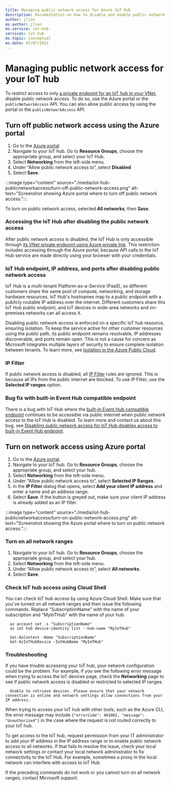 ```yaml
---
title: Managing public network access for Azure IoT Hub
description: Documentation on how to disable and enable public network access for IoT hub
author: jlian
ms.author: jlian
ms.service: iot-hub
services: iot-hub
ms.topic: conceptual
ms.date: 07/07/2021
---
```


# Managing public network access for your IoT hub

To restrict access to only [a private endpoint for an IoT hub in your VNet](virtual-network-support.md), disable public network access. To do so, use the Azure portal or the `publicNetworkAccess` API. You can also allow public access by using the portal or the `publicNetworkAccess` API.

## Turn off public network access using the Azure portal

1. Go to the [Azure portal](https://portal.azure.com)
2. Navigate to your IoT hub. Go to **Resource Groups**, choose the appropriate group, and select your IoT Hub.
3. Select **Networking** from the left-side menu.
4. Under “Allow public network access to”, select **Disabled**
5. Select **Save**.

:::image type="content" source="./media/iot-hub-publicnetworkaccess/turn-off-public-network-access.png" alt-text="Screenshot showing Azure portal where to turn off public network access.":::

To turn on public network access, selected **All networks**, then **Save**.

### Accessing the IoT Hub after disabling the public network access

After public network access is disabled, the IoT Hub is only accessible through [its VNet private endpoint using Azure private link](virtual-network-support.md). This restriction includes accessing through the Azure portal, because API calls to the IoT Hub service are made directly using your browser with your credentials.

### IoT Hub endpoint, IP address, and ports after disabling public network access

IoT Hub is a multi-tenant Platform-as-a-Service (PaaS), so different customers share the same pool of compute, networking, and storage hardware resources. IoT Hub's hostnames map to a public endpoint with a publicly routable IP address over the internet. Different customers share this IoT Hub public endpoint, and IoT devices in wide-area networks and on-premises networks can all access it. 

Disabling public network access is enforced on a specific IoT hub resource, ensuring isolation. To keep the service active for other customer resources using the public path, its public endpoint remains resolvable, IP addresses discoverable, and ports remain open. This is not a cause for concern as Microsoft integrates multiple layers of security to ensure complete isolation between tenants. To learn more, see [Isolation in the Azure Public Cloud](../security/fundamentals/isolation-choices.md#tenant-level-isolation).

### IP Filter

If public network access is disabled, all [IP Filter](iot-hub-ip-filtering.md) rules are ignored. This is because all IPs from the public internet are blocked. To use IP Filter, use the **Selected IP ranges** option.

### Bug fix with built-in Event Hub compatible endpoint

There is a bug with IoT Hub where the [built-in Event Hub compatible endpoint](iot-hub-devguide-messages-read-builtin.md) continues to be accessible via public internet when public network access to the IoT Hub is disabled. To learn more and contact us about this bug, see [Disabling public network access for IoT Hub disables access to built-in Event Hub endpoint](https://azure.microsoft.com/updates/iot-hub-public-network-access-bug-fix).

## Turn on network access using Azure portal

1. Go to the [Azure portal](https://portal.azure.com).
2. Navigate to your IoT hub. Go to **Resource Groups**, choose the appropriate group, and select your hub.
3. Select **Networking** from the left-side menu.
4. Under “Allow public network access to”, select **Selected IP Ranges**.
5. In the **IP Filter** dialog that opens, select **Add your client IP address** and enter a name and an address range.
6. Select **Save**. If the button is greyed out, make sure your client IP address is already added as an IP filter.

:::image type="content" source="./media/iot-hub-publicnetworkaccess/turn-on-public-network-access.png" alt-text="Screenshot showing the Azure portal where to turn on public network access.":::

### Turn on all network ranges

1. Navigate to your IoT hub. Go to **Resource Groups**, choose the appropriate group, and select your hub.
1. Select **Networking** from the left-side menu.
1. Under “Allow public network access to”, select **All networks**.
1. Select **Save**.

### Check IoT hub access using Cloud Shell

You can check IoT hub access by using Azure Cloud Shell. Make sure that you've turned on all network ranges and then issue the following commands. Replace "SubscriptionName" with the name of your subscription and "MyIoTHub" with the name of your hub.

```azurecli
  az account set -s "SubscriptionName"
  az iot hub device-identity list --hub-name "MyIoTHub"
```

```azurepowershell
  Set-AzContext -Name "SubscriptionName"
  Get-AzIoTHubDevice -IotHubName "MyIoTHub"
```
### Troubleshooting

If you have trouble accessing your IoT hub, your network configuration could be the problem. For example, if you see the following error message when trying to access the IoT devices page, check the **Networking** page to see if public network access is disabled or restricted to selected IP ranges.

```
  Unable to retrieve devices. Please ensure that your network connection is online and network settings allow connections from your IP address.
```

When trying to access your IoT hub with other tools, such as the Azure CLI, the error message may include `{"errorCode": 401002, "message": "Unauthorized"}` in the case where the request is not routed correctly to your IoT hub.

To get access to the IoT hub, request permission from your IT administrator to add your IP address in the IP address range or to enable public network access to all networks. If that fails to resolve the issue, check your local network settings or contact your local network administrator to fix connectivity to the IoT Hub. For example, sometimes a proxy in the local network can interfere with access to IoT Hub.

If the preceding commands do not work or you cannot turn on all network ranges, contact Microsoft support.
